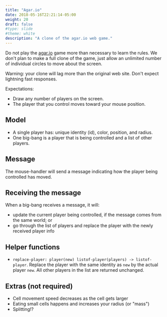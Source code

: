 ```yaml
---
title: "Agar.io"
date: 2018-05-16T22:21:14-05:00
weight: 20
draft: false
#type: slide
#theme: white
description: "A clone of the agar.io web game."
---
```


Do not play the [agar.io](http://agar.io/) game more than necessary to learn the rules. We don't plan to make a full clone of the game, just allow an unlimited number of individual circles to move about the screen.

Warning: your clone will lag more than the original web site. Don't expect lightning fast responses.

Expectations:

* Draw any number of players on the screen.
* The player that you control moves toward your mouse position.

## Model

* A single player has: unique identity (id), color, position, and radius.
* One big-bang is a player that is being controlled and a list of other players.

## Message 

The mouse-handler will send a message indicating how the player being controlled has moved. 

## Receiving the message

When a big-bang receives a message, it will:

- update the current player being controlled, if the message comes from the same world; or
- go through the list of players and replace the player with the newly received player info

## Helper functions

* `replace-player: player(new) listof-player(players) -> listof-player`. Replace the player with the same identity as `new` by the actual player `new`. All other players in the list are returned unchanged.

## Extras (not required)

* Cell movement speed decreases as the cell gets larger
* Eating small cells happens and increases your radius (or "mass")
* Splitting!?
